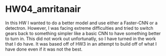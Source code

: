 # HW04_amritanair
In this HW I wanted to do a better model and use either a Faster-CNN or a detectron. 
However, I was facing extreme difficulties and tried to switch gears back to something simpler like a basic CNN to have something better to turn in. 
This did not work out unfortunatly, so I have turned in the work that I do have. 
It was based off of HW3 in an attempt to build off of what I have done even if it was not the best. 
